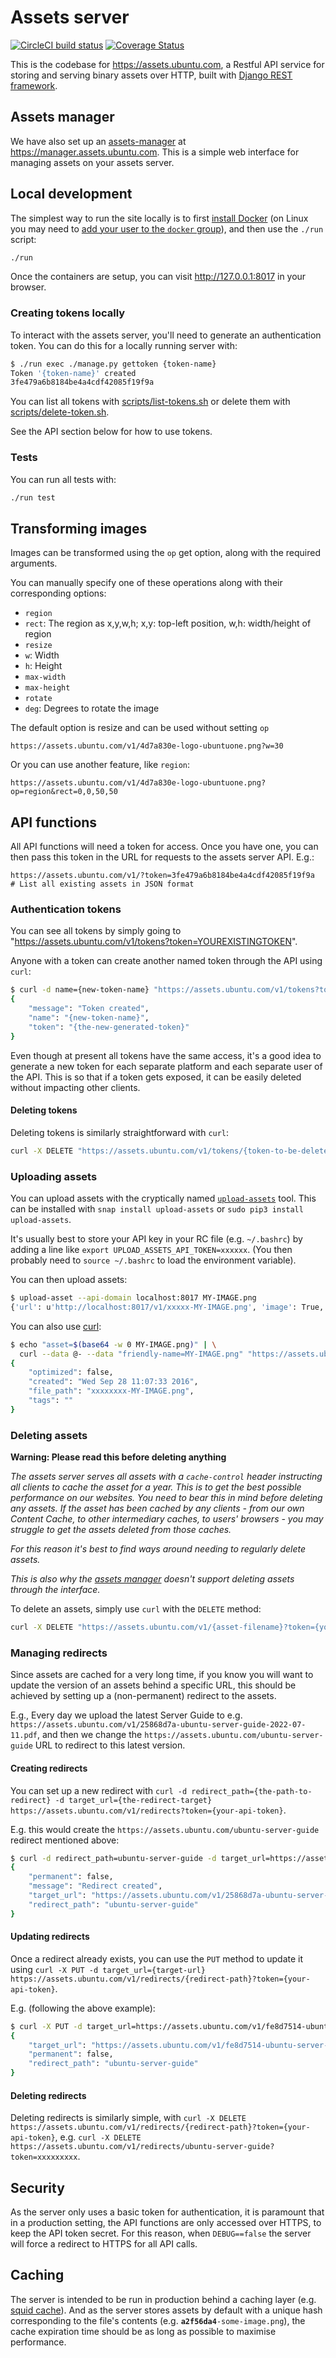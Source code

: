 # Assets server

[![CircleCI build status](https://circleci.com/gh/canonical-web-and-design/assets.ubuntu.com.svg?style=shield)](https://circleci.com/gh/canonical-web-and-design/assets.ubuntu.com)
[![Coverage Status](https://coveralls.io/repos/github/ubuntudesign/assets-server/badge.svg?branch=main)](https://coveralls.io/github/ubuntudesign/assets-server?branch=main)

This is the codebase for https://assets.ubuntu.com, a Restful API service for storing and serving binary assets over HTTP, built with [Django REST framework](http://www.django-rest-framework.org/).

## Assets manager

We have also set up an [assets-manager](https://github.com/ubuntudesign/assets-manager/) at https://manager.assets.ubuntu.com. This is a simple web interface for managing assets on your assets server.

## Local development

The simplest way to run the site locally is to first [install Docker](https://docs.docker.com/engine/installation/) (on Linux you may need to [add your user to the `docker` group](https://docs.docker.com/engine/installation/linux/linux-postinstall/)), and then use the `./run` script:

``` bash
./run
```

Once the containers are setup, you can visit <http://127.0.0.1:8017> in your browser.

### Creating tokens locally

To interact with the assets server, you'll need to generate an authentication token. You can do this for a locally running server with:

``` bash
$ ./run exec ./manage.py gettoken {token-name}
Token '{token-name}' created
3fe479a6b8184be4a4cdf42085f19f9a
```

You can list all tokens with [scripts/list-tokens.sh](scripts/list-tokens.sh) or delete them with [scripts/delete-token.sh](scripts/delete-token.sh).

See the API section below for how to use tokens.

### Tests

You can run all tests with:

``` bash
./run test
```

## Transforming images

Images can be transformed using the `op` get option, along with the required arguments.

You can manually specify one of these operations along with their corresponding options:
 - `region`
  - `rect`: The region as x,y,w,h; x,y: top-left position, w,h: width/height of region
 - `resize`
  - `w`: Width
  - `h`: Height
  - `max-width`
  - `max-height`
 - `rotate`
  - `deg`: Degrees to rotate the image

The default option is resize and can be used without setting `op`

```
https://assets.ubuntu.com/v1/4d7a830e-logo-ubuntuone.png?w=30
```

Or you can use another feature, like `region`:

```
https://assets.ubuntu.com/v1/4d7a830e-logo-ubuntuone.png?op=region&rect=0,0,50,50
```

## API functions

All API functions will need a token for access. Once you have one, you can then pass this token in the URL for requests to the assets server API. E.g.:

```
https://assets.ubuntu.com/v1/?token=3fe479a6b8184be4a4cdf42085f19f9a  # List all existing assets in JSON format
```

### Authentication tokens

You can see all tokens by simply going to "https://assets.ubuntu.com/v1/tokens?token=YOUREXISTINGTOKEN".

Anyone with a token can create another named token through the API using `curl`:

``` bash
$ curl -d name={new-token-name} "https://assets.ubuntu.com/v1/tokens?token={your-existing-token}"
{
    "message": "Token created", 
    "name": "{new-token-name}", 
    "token": "{the-new-generated-token}"
}
```

Even though at present all tokens have the same access, it's a good idea to generate a new token for each separate platform and each separate user of the API. This is so that if a token gets exposed, it can be easily deleted without impacting other clients.

#### Deleting tokens

Deleting tokens is similarly straightforward with `curl`:

``` bash
curl -X DELETE "https://assets.ubuntu.com/v1/tokens/{token-to-be-deleted}?token={your-api-token}"
```

### Uploading assets

You can upload assets with the cryptically named [`upload-assets`](https://github.com/canonical/canonicalwebteam.upload-assets) tool. This can be installed with `snap install upload-assets` or `sudo pip3 install upload-assets`.

It's usually best to store your API key in your RC file (e.g. `~/.bashrc`) by adding a line like `export UPLOAD_ASSETS_API_TOKEN=xxxxxx`. (You then probably need to `source ~/.bashrc` to load the environment variable).

You can then upload assets:

``` bash
$ upload-asset --api-domain localhost:8017 MY-IMAGE.png
{'url': u'http://localhost:8017/v1/xxxxx-MY-IMAGE.png', 'image': True, 'created': u'Tue Sep 27 16:13:22 2016', 'file_path': u'xxxxx-MY-IMAGE.png', 'tags': u''}
```

You can also use [curl](https://curl.haxx.se/docs/manpage.html):

``` bash
$ echo "asset=$(base64 -w 0 MY-IMAGE.png)" | \
  curl --data @- --data "friendly-name=MY-IMAGE.png" "https://assets.ubuntu.com/v1/?token={your-api-token}"
{
    "optimized": false,
    "created": "Wed Sep 28 11:07:33 2016",
    "file_path": "xxxxxxxx-MY-IMAGE.png",
    "tags": ""
}
```

### Deleting assets

**Warning: Please read this before deleting anything**

_The assets server serves all assets with a `cache-control` header instructing all clients to cache the asset for a year. This is to get the best possible performance on our websites. You need to bear this in mind before deleting any assets. If the asset has been cached by any clients - from our own Content Cache, to other intermediary caches, to users' browsers - you may struggle to get the assets deleted from those caches._

_For this reason it's best to find ways around needing to regularly delete assets._

_This is also why the [assets manager](https://manager.assets.ubuntu.com) doesn't support deleting assets through the interface._

To delete an assets, simply use `curl` with the `DELETE` method:

``` bash
curl -X DELETE "https://assets.ubuntu.com/v1/{asset-filename}?token={your-api-token}"
```

### Managing redirects

Since assets are cached for a very long time, if you know you will want to update the version of an assets behind a specific URL, this should be achieved by setting up a (non-permanent) redirect to the assets.

E.g., Every day we upload the latest Server Guide to e.g. `https://assets.ubuntu.com/v1/25868d7a-ubuntu-server-guide-2022-07-11.pdf`, and then we change the `https://assets.ubuntu.com/ubuntu-server-guide` URL to redirect to this latest version.

#### Creating redirects

You can set up a new redirect with `curl -d redirect_path={the-path-to-redirect} -d target_url={the-redirect-target} https://assets.ubuntu.com/v1/redirects?token={your-api-token}`.

E.g. this would create the `https://assets.ubuntu.com/ubuntu-server-guide` redirect mentioned above:

``` bash
$ curl -d redirect_path=ubuntu-server-guide -d target_url=https://assets.ubuntu.com/v1/25868d7a-ubuntu-server-guide-2022-07-11.pdf "https://assets.ubuntu.com/v1/redirects?token=xxxxxxxxxxx"
{
    "permanent": false, 
    "message": "Redirect created", 
    "target_url": "https://assets.ubuntu.com/v1/25868d7a-ubuntu-server-guide-2022-07-11.pdf", 
    "redirect_path": "ubuntu-server-guide"
}
```

#### Updating redirects

Once a redirect already exists, you can use the `PUT` method to update it using `curl -X PUT -d target_url={target-url} https://assets.ubuntu.com/v1/redirects/{redirect-path}?token={your-api-token}`.

E.g. (following the above example):

``` bash
$ curl -X PUT -d target_url=https://assets.ubuntu.com/v1/fe8d7514-ubuntu-server-guide-2022-07-13.pdf "https://assets.ubuntu.com/v1/redirects/ubuntu-server-guide?token=xxxxxxxxx"
{
    "target_url": "https://assets.ubuntu.com/v1/fe8d7514-ubuntu-server-guide-2022-07-13.pdf", 
    "permanent": false, 
    "redirect_path": "ubuntu-server-guide"
}
```

#### Deleting redirects

Deleting redirects is similarly simple, with `curl -X DELETE https://assets.ubuntu.com/v1/redirects/{redirect-path}?token={your-api-token}`, e.g. `curl -X DELETE https://assets.ubuntu.com/v1/redirects/ubuntu-server-guide?token=xxxxxxxxx`.

## Security

As the server only uses a basic token for authentication, it is paramount that in a production setting, the API functions are only accessed over HTTPS, to keep the API token secret. For this reason, when `DEBUG==false` the server will force a redirect to HTTPS for all API calls.

## Caching

The server is intended to be run in production behind a caching layer (e.g. [squid cache](http://www.squid-cache.org/)). And as the server stores assets by default with a unique hash corresponding to the file's contents (e.g. <code><b>a2f56da4</b>-some-image.png</code>), the cache expiration time should be as long as possible to maximise performance.

